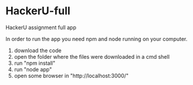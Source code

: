 # HackerU-full
HackerU assignment full app

In order to run the app you need npm and node running on your computer.

1. download the code
2. open the folder where the files were downloaded in a cmd shell
3. run "npm install"
4. run "node app"
5. open some browser in "http://localhost:3000/"

